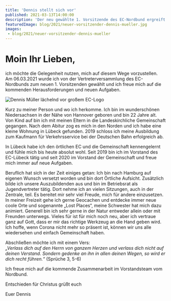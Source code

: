 ```yaml
---
title: 'Dennis stellt sich vor'
published: 2021-03-13T14:00:00
description: 'Der neu gewählte 1. Vorsitzende des EC-Nordbund ergreift zum ersten mal auf unserer Website das Wort und stellt sich vor.'
featuredImage: blog/2021/neuer-vorsitzender-dennis-mueller.jpg
images:
 - blog/2021/neuer-vorsitzender-dennis-mueller
---
```


# Moin Ihr Lieben,

ich möchte die Gelegenheit nutzen, mich auf diesem Wege vorzustellen.  
Am 06.03.2021 wurde ich von der Vertreterversammlung des EC-Nordbunds zum neuen 1. Vorsitzenden gewählt und ich freue mich auf die kommenden Herausforderungen und neuen Aufgaben.

![Dennis Müller lächelnd vor großem EC-Logo](blog/2021/neuer-vorsitzender-dennis-mueller.jpg "Foto: Dennis Müller")
<!-- TODO: <ec-image-container :images="images"></ec-image-container> -->

Kurz zu meiner Person und wo ich herkomme. Ich bin im wunderschönen Niedersachsen in der Nähe von Hannover geboren und bin 22 Jahre alt. Von Kind auf bin ich mit meinen Eltern in die Landeskirchliche Gemeinschaft gegangen. Nach dem Abitur zog es mich in den Norden und ich habe eine kleine Wohnung in Lübeck gefunden. 2019 schloss ich meine Ausbildung zum Kaufmann für Verkehrsservice bei der Deutschen Bahn erfolgreich ab.

In Lübeck habe ich den örtlichen EC und die Gemeinschaft kennengelernt und fühle mich bis heute absolut wohl. Seit 2019 bin ich im Vorstand des EC-Lübeck tätig und seit 2020 im Vorstand der Gemeinschaft und freue mich immer auf neue Aufgaben.

Beruflich hat sich in der Zeit einiges getan: Ich bin nach Hamburg auf eigenen Wunsch versetzt worden und bin dort Örtliche Aufsicht. Zusätzlich bilde ich unsere Auszubildenden aus und bin im Betriebsrat als Jugendvertreter tätig. Dort nehme ich an vielen Sitzungen, auch in der Zentrale, teil. Es bereitet mir sehr viel Freude, mich für andere einzusetzen. In meiner Freizeit gehe ich gerne Geocachen und entdecke immer neue coole Orte und sogenannte „Lost Places“, meine Schwester hat mich dazu animiert. Generell bin ich sehr gerne in der Natur entweder allein oder mit Freunden unterwegs. 
Vieles für ist für mich noch neu, aber ich vertraue ganz auf Gott, dass er mir das richtige Werkzeug an die Hand geben wird. Ich hoffe, wenn Corona nicht mehr so präsent ist, können wir uns alle wiedersehen und einfach Gemeinschaft haben.

Abschließen möchte ich mit einem Vers:  
_„Verlass dich auf den Herrn von ganzem Herzen und verlass dich nicht auf deinen Verstand. Sondern gedenke an ihn in allen deinen Wegen, so wird er dich recht führen.“_ (Sprüche 3, 5-6)

Ich freue mich auf die kommende Zusammenarbeit im Vorstandsteam vom Nordbund.

Entschieden für Christus grüßt euch

Euer Dennis